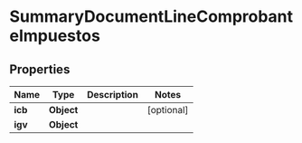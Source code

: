 # SummaryDocumentLineComprobanteImpuestos

## Properties
Name | Type | Description | Notes
------------ | ------------- | ------------- | -------------
**icb** | **Object** |  |  [optional]
**igv** | **Object** |  | 

